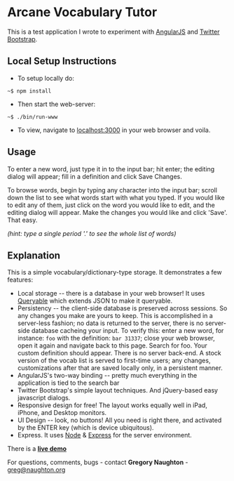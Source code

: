 # Arcane Vocabulary Tutor

This is a test application I wrote to experiment with [AngularJS](https://angularjs.org/) 
and [Twitter Bootstrap](http://getbootstrap.com/getting-started).

## Local Setup Instructions

* To setup locally do:

```
~$ npm install
```

* Then start the web-server:

```
~$ ./bin/run-www
```

* To view, navigate to [localhost:3000](http://localhost:3000) in your web browser and voila.

## Usage

To enter a new word, just type it in to the input bar; hit enter; 
the editing dialog will appear; fill in a definition and click Save Changes.

To browse words, begin by typing any character into the input bar;
scroll down the list to see what words start with what you typed.
If you would like to edit any of them, just click on the word you would
like to edit, and the editing dialog will appear. Make the changes you would
like and click 'Save'. That easy.

_(hint: type a single period '.' to see the whole list of words)_

## Explanation

This is a simple vocabulary/dictionary-type storage. It demonstrates a few features:
* Local storage -- there is a database in your web browser! It uses [Queryable](https://github.com/gmn/queryable) which extends JSON to make it queryable.
* Persistency -- the client-side database is preserved across sessions. So any changes you make are yours to keep. This is accomplished in a server-less fashion; no data is returned to the server, there is no server-side database cacheing your input. To verify this: enter a new word, for instance: ```foo``` with the definition: ```bar 31337```; close your web browser, open it again and navigate back to this page. Search for foo. Your custom definition should appear. There is no server back-end. A stock version of the vocab list is served to first-time users; any changes, customizations after that are saved locally only, in a persistent manner.
* AngularJS's two-way binding -- pretty much everything in the application is tied to the search bar
* Twitter Bootstrap's simple layout techniques. And jQuery-based easy javascript dialogs.
* Responsive design for free! The layout works equally well in iPad, iPhone, and Desktop monitors.
* UI Design -- look, no buttons! All you need is right there, and activated by the ENTER key (which is device ubiquitous).
* Express. It uses [Node](http://nodejs.org) & [Express](https://github.com/visionmedia/express) for the server environment.

There is a **[live demo](http://lit-tundra-5131.herokuapp.com/)**

For questions, comments, bugs - contact **Gregory Naughton** - greg@naughton.org

